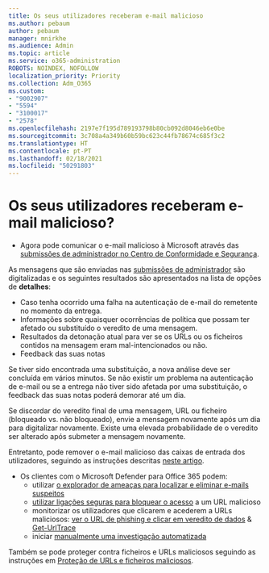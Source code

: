 ```yaml
---
title: Os seus utilizadores receberam e-mail malicioso
ms.author: pebaum
author: pebaum
manager: mnirkhe
ms.audience: Admin
ms.topic: article
ms.service: o365-administration
ROBOTS: NOINDEX, NOFOLLOW
localization_priority: Priority
ms.collection: Adm_O365
ms.custom:
- "9002907"
- "5594"
- "3100017"
- "2578"
ms.openlocfilehash: 2197e7f195d789193798b80cb092d8046eb6e0be
ms.sourcegitcommit: 3c708a4a349b60b59bc623c44fb78674c685f3c2
ms.translationtype: HT
ms.contentlocale: pt-PT
ms.lasthandoff: 02/18/2021
ms.locfileid: "50291803"
---
```

# <a name="did-your-users-receive-malicious-email"></a>Os seus utilizadores receberam e-mail malicioso?

- Agora pode comunicar o e-mail malicioso à Microsoft através das [submissões de administrador no Centro de Conformidade e Segurança](https://sip.protection.office.com/reportsubmission).

As mensagens que são enviadas nas [submissões de administrador](https://sip.protection.office.com/reportsubmission) são digitalizadas e os seguintes resultados são apresentados na lista de opções de **detalhes**:

- Caso tenha ocorrido uma falha na autenticação de e-mail do remetente no momento da entrega.
- Informações sobre quaisquer ocorrências de política que possam ter afetado ou substituído o veredito de uma mensagem.
- Resultados da detonação atual para ver se os URLs ou os ficheiros contidos na mensagem eram mal-intencionados ou não.
- Feedback das suas notas

Se tiver sido encontrada uma substituição, a nova análise deve ser concluída em vários minutos. Se não existir um problema na autenticação de e-mail ou se a entrega não tiver sido afetada por uma substituição, o feedback das suas notas poderá demorar até um dia.

Se discordar do veredito final de uma mensagem, URL ou ficheiro (bloqueado vs. não bloqueado), envie a mensagem novamente após um dia para digitalizar novamente. Existe uma elevada probabilidade de o veredito ser alterado após submeter a mensagem novamente.

Entretanto, pode remover o e-mail malicioso das caixas de entrada dos utilizadores, seguindo as instruções descritas [neste artigo](https://docs.microsoft.com/microsoft-365/compliance/search-for-and-delete-messages-in-your-organization).

- Os clientes com o Microsoft Defender para Office 365 podem:
    - utilizar [o explorador de ameaças para localizar e eliminar e-mails suspeitos](https://docs.microsoft.com/microsoft-365/security/office-365-security/investigate-malicious-email-that-was-delivered)
    - [utilizar ligações seguras para bloquear o acesso](https://docs.microsoft.com/microsoft-365/security/office-365-security/atp-safe-links) a um URL malicioso
    - monitorizar os utilizadores que clicarem e acederem a URLs maliciosos: [ver o URL de phishing e clicar em veredito de dados](https://docs.microsoft.com/microsoft-365/security/office-365-security/threat-explorer) & [Get-UrlTrace](https://docs.microsoft.com/powershell/module/exchange/get-urltrace)
    - iniciar [manualmente uma investigação automatizada](https://docs.microsoft.com/microsoft-365/security/office-365-security/automated-investigation-response-office)

Também se pode proteger contra ficheiros e URLs maliciosos seguindo as instruções em [Proteção de URLs e ficheiros maliciosos](https://docs.microsoft.com/microsoft-365/security/office-365-security/protect-against-threats).